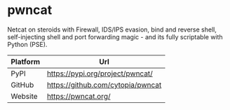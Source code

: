 # pwncat

Netcat on steroids with Firewall, IDS/IPS evasion, bind and reverse shell, self-injecting shell and port forwarding magic - and its fully scriptable with Python (PSE).

| Platform | Url                                                              |
|----------|------------------------------------------------------------------|
| PyPI     | https://pypi.org/project/pwncat/                                 |
| GitHub   | https://github.com/cytopia/pwncat                                |
| Website  | https://pwncat.org/                                              |
